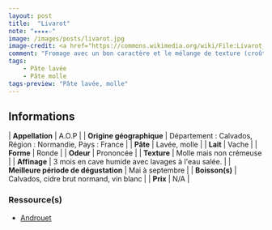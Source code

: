 ```yaml
---
layout: post
title:  "Livarot"
note: "★★★★☆"
image: /images/posts/livarot.jpg
image-credit: <a href="https://commons.wikimedia.org/wiki/File:Livarot_(fromage)_02.jpg">Coyau / Wikimedia Commons</a>
comment: "Fromage avec un bon caractère et le mélange de texture (croûte sableuse et pâte molle) très agréable. Bonne longueur en bouche, il a un goût puissant. Vous voyez les 5 bandelettes de lèche de roseau qui entourent ce Livarot, afin qu’il ne s’affaisse pas ? C’est une spécificité qui lui a valu le surnom de Colonel, en référence aux galons de ce grade."
tags:
    - Pâte lavée
    - Pâte molle
tags-preview: "Pâte lavée, molle"
---
```


## Informations

| **Appellation** | A.O.P |
| **Origine géographique** | Département : Calvados, Région : Normandie, Pays : France   |
| **Pâte** | Lavée, molle |
| **Lait** | Vache |
| **Forme** | Ronde |
| **Odeur** | Prononcée |
| **Texture** | Molle mais non crémeuse  |
| **Affinage** | 3 mois en cave humide avec lavages à l'eau salée. |
| **Meilleure période de dégustation** | Mai à septembre |
| **Boisson(s)** | Calvados, cidre brut normand, vin blanc |
| **Prix** | N/A |

### Ressource(s)
* [Androuet](http://www.androuet.com/Livarot-116.html)